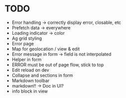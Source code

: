 # TODO

- Error handling -> correctly display error, closable, etc
- Prefetch data -> everywhere
- Loading indicator -> color
- Ag grid styling
- Error page
- Map for geolocation / view & edit
- Error message in form -> field is not interpolated
- Helper in form
- ERROR must be out of page flow, stick to top
- Edit reload on dev
- Collapse and sections in form
- Markdown toolbar
- markdown!! -> Doc in UI?
- info block in view
